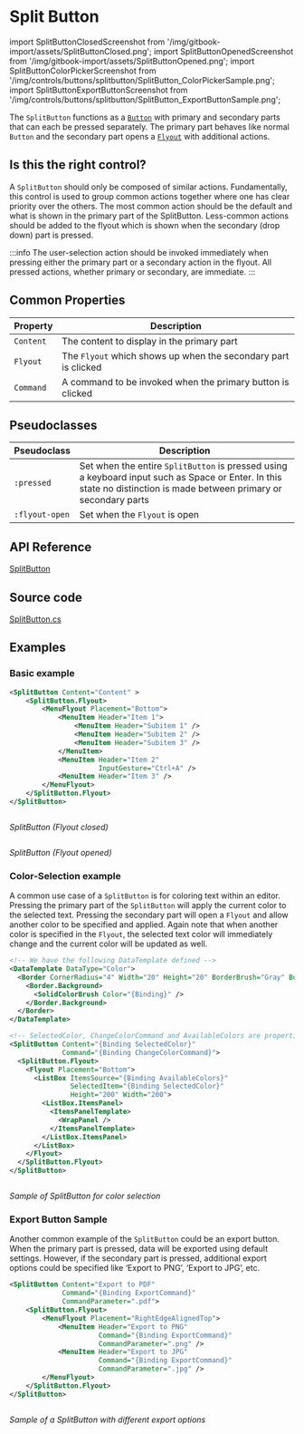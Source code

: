 # Split Button

import SplitButtonClosedScreenshot from '/img/gitbook-import/assets/SplitButtonClosed.png';
import SplitButtonOpenedScreenshot from '/img/gitbook-import/assets/SplitButtonOpened.png';
import SplitButtonColorPickerScreenshot from '/img/controls/buttons/splitbutton/SplitButton_ColorPickerSample.png';
import SplitButtonExportButtonScreenshot from '/img/controls/buttons/splitbutton/SplitButton_ExportButtonSample.png';

The `SplitButton` functions as a [`Button`](./button) with primary and secondary parts that can each be pressed separately. The primary part behaves like normal `Button` and the secondary part opens a [`Flyout`](../flyouts) with additional actions.

## Is this the right control?

A `SplitButton` should only be composed of similar actions. Fundamentally, this control is used to group common actions together where one has clear priority over the others. The most common action should be the default and what is shown in the primary part of the SplitButton. Less-common actions should be added to the flyout which is shown when the secondary (drop down) part is pressed.

:::info
The user-selection action should be invoked immediately when pressing either the primary part or a secondary action in the flyout. All pressed actions, whether primary or secondary, are immediate.
:::

## Common Properties

| Property  | Description                                                    |
| --------- | -------------------------------------------------------------- |
| `Content` | The content to display in the primary part                     |
| `Flyout`  | The `Flyout` which shows up when the secondary part is clicked |
| `Command` | A command to be invoked when the primary button is clicked     |

## Pseudoclasses

| Pseudoclass    | Description                                                                                                                                                         |
| -------------- | ------------------------------------------------------------------------------------------------------------------------------------------------------------------- |
| `:pressed`     | Set when the entire `SplitButton` is pressed using a keyboard input such as Space or Enter. In this state no distinction is made between primary or secondary parts |
| `:flyout-open` | Set when the `Flyout` is open                                                                                                                                       |

## API Reference

[SplitButton](http://reference.avaloniaui.net/api/Avalonia.Controls/SplitButton/)

## Source code

[SplitButton.cs](https://github.com/AvaloniaUI/Avalonia/blob/master/src/Avalonia.Controls/SplitButton/SplitButton.cs)

## Examples

### Basic example

```xml
<SplitButton Content="Content" >
    <SplitButton.Flyout>
        <MenuFlyout Placement="Bottom">
            <MenuItem Header="Item 1">
                <MenuItem Header="Subitem 1" />
                <MenuItem Header="Subitem 2" />
                <MenuItem Header="Subitem 3" />
            </MenuItem>
            <MenuItem Header="Item 2"
                      InputGesture="Ctrl+A" />
            <MenuItem Header="Item 3" />
        </MenuFlyout>
    </SplitButton.Flyout>
</SplitButton>
```

<img src={SplitButtonClosedScreenshot} alt="" />

_SplitButton (Flyout closed)_

<img src={SplitButtonOpenedScreenshot} alt="" />

_SplitButton (Flyout opened)_

### Color-Selection example

A common use case of a `SplitButton` is for coloring text within an editor. Pressing the primary part of the `SplitButton` will apply the current color to the selected text. Pressing the secondary part will open a `Flyout` and allow another color to be specified and applied. Again note that when another color is specified in the `Flyout`, the selected text color will immediately change and the current color will be updated as well.

```xml
<!-- We have the following DataTemplate defined -->
<DataTemplate DataType="Color">
  <Border CornerRadius="4" Width="20" Height="20" BorderBrush="Gray" BorderThickness="1">
    <Border.Background>
      <SolidColorBrush Color="{Binding}" />
    </Border.Background>
  </Border>
</DataTemplate>
```

```xml
<!-- SelectedColor, ChangeColorCommand and AvailableColors are properties of our ViewModel -->
<SplitButton Content="{Binding SelectedColor}" 
             Command="{Binding ChangeColorCommand}">
  <SplitButton.Flyout>
    <Flyout Placement="Bottom">
      <ListBox ItemsSource="{Binding AvailableColors}" 
               SelectedItem="{Binding SelectedColor}" 
               Height="200" Width="200">
        <ListBox.ItemsPanel>
          <ItemsPanelTemplate>
            <WrapPanel />
          </ItemsPanelTemplate>
        </ListBox.ItemsPanel>
      </ListBox>
    </Flyout>
  </SplitButton.Flyout>
</SplitButton>
```

<img src={SplitButtonColorPickerScreenshot} alt=""/>

_Sample of SplitButton for color selection_

### Export Button Sample

Another common example of the `SplitButton` could be an export button. When the primary part is pressed, data will be exported using default settings. However, if the secondary part is pressed, additional export options could be specified like ‘Export to PNG’, ‘Export to JPG’, etc.

```xml
<SplitButton Content="Export to PDF"
             Command="{Binding ExportCommand}"
             CommandParameter=".pdf">
    <SplitButton.Flyout>
        <MenuFlyout Placement="RightEdgeAlignedTop">
            <MenuItem Header="Export to PNG"
                      Command="{Binding ExportCommand}"
                      CommandParameter=".png" />
            <MenuItem Header="Export to JPG"
                      Command="{Binding ExportCommand}"
                      CommandParameter=".jpg" />
        </MenuFlyout>
    </SplitButton.Flyout>
</SplitButton>
```

<img src={SplitButtonExportButtonScreenshot} alt="" />

_Sample of a SplitButton with different export options_
